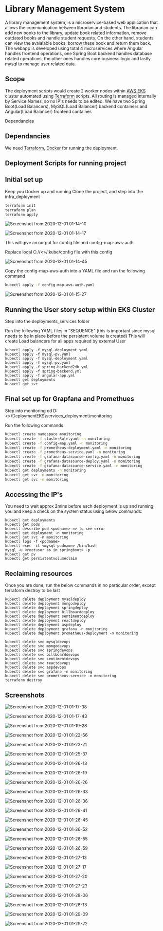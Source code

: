 # Library Management System
A library management system, is a microservice-based web application that allows the communication between librarian and students. The librarian can add new books to the library, update book related information, remove outdated books and handle student requests. On the other hand, students can view the avaialable books, borrow these book and return them back. The webapp is developed using total 4 microservices where Angular handles frontend operations, one Spring Boot backend handles database related operations, the other ones handles core business logic and lastly mysql to manage user related data.

## Scope ##
The deployment scripts would create 2 worker nodes within [AWS EKS](https://aws.amazon.com/eks/) cluster automated using [Terraform](https://www.terraform.io/docs/providers/aws/index.html) scripts. All routing is managed internally by Service Names, so no IP's needs to be edited. We have two Spring Boot(Load Balancers), MySQL(Load Balancer) backend containers and Angular(Load Balancer) frontend container.

Dependancies

## Dependancies

We need [Terraform](https://www.terraform.io/downloads.html), [Docker](https://docs.docker.com/get-docker/) for running the deployment.
## Deployment Scripts for running project ##
## Initial set up
Keep you Docker up and running
Clone the project, and step into the infra_deployment
```bash
terraform init
terraform plan
terraform apply
```

![Screenshot from 2020-12-01 01-14-10](https://user-images.githubusercontent.com/48415852/101262861-8c21e200-370f-11eb-991a-3f02422ba0a1.png)

![Screenshot from 2020-12-01 01-14-17](https://user-images.githubusercontent.com/48415852/101262865-90e69600-370f-11eb-9af5-be803458b73a.png)

This will give an output for config file and config-map-aws-auth

Replace local C://<>/.kube/config file with this config

![Screenshot from 2020-12-01 01-14-45](https://user-images.githubusercontent.com/48415852/101262913-e58a1100-370f-11eb-9229-3fb8d679700b.png)

Copy the config-map-aws-auth into a YAML file and run the following command

``` bash
kubectl apply -f config-map-aws-auth.yaml 
```
![Screenshot from 2020-12-01 01-15-27](https://user-images.githubusercontent.com/48415852/101262916-ea4ec500-370f-11eb-93d3-c20681189d04.png)

## Running the User story setup within EKS Cluster
Step into the deployments_services folder

Run the following YAML files in "SEQUENCE" (this is important since mysql needs to be in place before the persistent volume is created)
This will create Load balancers for all apps required by external User
```
kubectl apply -f mysql-deployment.yaml
kubectl apply -f mysql-pv.yaml
kubectl apply -f mysql-deployment.yaml
kubectl apply -f mysql-pv.yaml
kubectl apply -f spring-backend2db.yml
kubectl apply -f spring-backend.yml
kubectl apply -f angular-app.yml
kubectl get deployments
kubectl get svc 
```

## Final set up for Grapfana and Promethues
Step into monitoring
cd D:\<>\DeploymentEKS\services_deployment\monitoring

Run the following commands
```bash
kubectl create namespace monitoring
kubectl create -f clusterRole.yaml -n monitoring
kubectl create -f config-map.yaml -n monitoring
kubectl create -f prometheus-deployment.yaml -n monitoring
kubectl create -f prometheus-service.yaml -n monitoring
kubectl create -f grafana-datasource-config.yaml -n monitoring
kubectl create -f grafana-datasource-deploy.yaml -n monitoring
kubectl create -f grafana-datasource-service.yaml -n monitoring
kubectl get deployments -n monitoring
kubectl get svc -n monitoring
kubectl get svc -n monitoring
```

## Accessing the IP's

You need to wait approx 2mins before each deployment is up and running, you and keep a check on the system status using below commands:
```
kubectl get deployments
kubectl get pods
kubectl describe pod <podname> => to see error
kubectl get deployment -n monitoring
kubectl get svc -n monitoring
kubectl logs -f <podname>
kubectl exec -it <mysql-podname> /bin/bash
mysql -u <rootuser as in springboot> -p
kubectl get pv
kubectl get persistentvolumeclaim 
```

## Reclaiming resources
Once you are done, run the below commands in no particular order, except terraform destroy to be last
```
kubectl delete deployment mysqldeploy
kubectl delete deployment mongodeploy
kubectl delete deployment springdeploy
kubectl delete deployment billboarddeploy
kubectl delete deployment sentimentdeploy
kubectl delete deployment reactdeploy
kubectl delete deployment aspdeploy
kubectl delete deployment grafana -n monitoring
kubectl delete deployment prometheus-deployment -n monitoring

kubectl delete svc mysqldevops
kubectl delete svc mongodevops
kubectl delete svc springdevops
kubectl delete svc billboarddevops
kubectl delete svc sentimentdevops
kubectl delete svc reactdevops
kubectl delete svc aspdevops
kubectl delete svc grafana -n monitoring
kubectl delete svc prometheus-service -n monitoring
terraform destroy
```

## Screenshots



![Screenshot from 2020-12-01 01-17-38](https://user-images.githubusercontent.com/48415852/101262920-ec188880-370f-11eb-8f90-8e9e36156893.png)

![Screenshot from 2020-12-01 01-17-43](https://user-images.githubusercontent.com/48415852/101262922-ede24c00-370f-11eb-8a8d-b70dbcdc225c.png)

![Screenshot from 2020-12-01 01-19-28](https://user-images.githubusercontent.com/48415852/101262924-efac0f80-370f-11eb-96fb-853252e114a6.png)

![Screenshot from 2020-12-01 01-22-56](https://user-images.githubusercontent.com/48415852/101262927-f33f9680-370f-11eb-85d6-3d88411f62eb.png)

![Screenshot from 2020-12-01 01-23-21](https://user-images.githubusercontent.com/48415852/101262929-f5095a00-370f-11eb-83b2-4c8ebeb962a8.png)

![Screenshot from 2020-12-01 01-25-37](https://user-images.githubusercontent.com/48415852/101262932-f89ce100-370f-11eb-98de-94d5ca5bf379.png)

![Screenshot from 2020-12-01 01-26-13](https://user-images.githubusercontent.com/48415852/101262935-f9ce0e00-370f-11eb-9a3c-122ff2a092a1.png)

![Screenshot from 2020-12-01 01-26-19](https://user-images.githubusercontent.com/48415852/101262937-fb97d180-370f-11eb-901d-496673fad2a1.png)

![Screenshot from 2020-12-01 01-26-26](https://user-images.githubusercontent.com/48415852/101262939-fd619500-370f-11eb-9dad-5fe11fb94f58.png)

![Screenshot from 2020-12-01 01-26-33](https://user-images.githubusercontent.com/48415852/101262941-ffc3ef00-370f-11eb-910e-22304e387684.png)

![Screenshot from 2020-12-01 01-26-36](https://user-images.githubusercontent.com/48415852/101262943-00f51c00-3710-11eb-90af-890a9ba61d73.png)

![Screenshot from 2020-12-01 01-26-41](https://user-images.githubusercontent.com/48415852/101262944-02bedf80-3710-11eb-9be7-38aed36a9e3c.png)

![Screenshot from 2020-12-01 01-26-45](https://user-images.githubusercontent.com/48415852/101262948-05213980-3710-11eb-98b1-3b56783bab26.png)

![Screenshot from 2020-12-01 01-26-52](https://user-images.githubusercontent.com/48415852/101262954-06526680-3710-11eb-9fcc-36fdcadb444c.png)

![Screenshot from 2020-12-01 01-26-55](https://user-images.githubusercontent.com/48415852/101262958-07839380-3710-11eb-9f34-8c83e3a1a600.png)

![Screenshot from 2020-12-01 01-26-59](https://user-images.githubusercontent.com/48415852/101262962-094d5700-3710-11eb-9819-09165ee13017.png)

![Screenshot from 2020-12-01 01-27-13](https://user-images.githubusercontent.com/48415852/101262963-0bafb100-3710-11eb-8c79-a8dedd117212.png)

![Screenshot from 2020-12-01 01-27-17](https://user-images.githubusercontent.com/48415852/101262967-0ce0de00-3710-11eb-8e44-a4fca3bf2c2e.png)

![Screenshot from 2020-12-01 01-27-20](https://user-images.githubusercontent.com/48415852/101262969-0eaaa180-3710-11eb-9cfd-a4197281db86.png)

![Screenshot from 2020-12-01 01-27-23](https://user-images.githubusercontent.com/48415852/101262970-0fdbce80-3710-11eb-9f44-c0ca3043a542.png)

![Screenshot from 2020-12-01 01-28-06](https://user-images.githubusercontent.com/48415852/101262973-12d6bf00-3710-11eb-89bd-fc797b649f49.png)

![Screenshot from 2020-12-01 01-28-13](https://user-images.githubusercontent.com/48415852/101262975-14a08280-3710-11eb-8d50-a3e752daf0e1.png)

![Screenshot from 2020-12-01 01-29-09](https://user-images.githubusercontent.com/48415852/101262978-15d1af80-3710-11eb-9f06-41768c0c3a0b.png)

![Screenshot from 2020-12-01 01-29-22](https://user-images.githubusercontent.com/48415852/101262981-179b7300-3710-11eb-96be-43cf01301e97.png)

